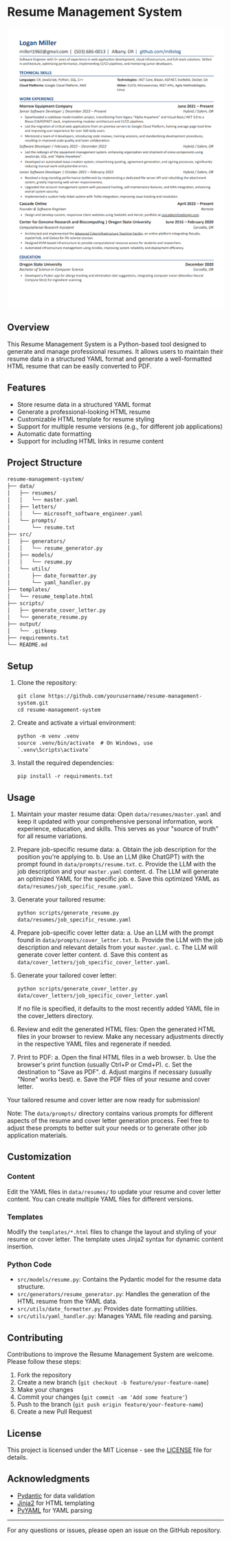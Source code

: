# Resume Management System

![example resume](image.png "Example Resume")

## Overview

This Resume Management System is a Python-based tool designed to generate and manage professional resumes. It allows users to maintain their resume data in a structured YAML format and generate a well-formatted HTML resume that can be easily converted to PDF.

## Features

- Store resume data in a structured YAML format
- Generate a professional-looking HTML resume
- Customizable HTML template for resume styling
- Support for multiple resume versions (e.g., for different job applications)
- Automatic date formatting
- Support for including HTML links in resume content

## Project Structure

```
resume-management-system/
├── data/
│   ├── resumes/
│   │   └── master.yaml
│   ├── letters/
│   │   └── microsoft_software_engineer.yaml
│   └── prompts/
│       └── resume.txt
├── src/
│   ├── generators/
│   │   └── resume_generator.py
│   ├── models/
│   │   └── resume.py
│   └── utils/
│       ├── date_formatter.py
│       └── yaml_handler.py
├── templates/
│   └── resume_template.html
├── scripts/
│   ├── generate_cover_letter.py
│   └── generate_resume.py
├── output/
│   └── .gitkeep
├── requirements.txt
└── README.md
```

## Setup

1. Clone the repository:
   ```
   git clone https://github.com/yourusername/resume-management-system.git
   cd resume-management-system
   ```

2. Create and activate a virtual environment:
   ```
   python -m venv .venv
   source .venv/bin/activate  # On Windows, use `.venv\Scripts\activate`
   ```

3. Install the required dependencies:
   ```
   pip install -r requirements.txt
   ```
## Usage

1. Maintain your master resume data:
   Open `data/resumes/master.yaml` and keep it updated with your comprehensive personal information, work experience, education, and skills. This serves as your "source of truth" for all resume variations.

2. Prepare job-specific resume data:
   a. Obtain the job description for the position you're applying to.
   b. Use an LLM (like ChatGPT) with the prompt found in `data/prompts/resume.txt`.
   c. Provide the LLM with the job description and your `master.yaml` content.
   d. The LLM will generate an optimized YAML for the specific job.
   e. Save this optimized YAML as `data/resumes/job_specific_resume.yaml`.

3. Generate your tailored resume:
   ```
   python scripts/generate_resume.py data/resumes/job_specific_resume.yaml
   ```

4. Prepare job-specific cover letter data:
   a. Use an LLM with the prompt found in `data/prompts/cover_letter.txt`.
   b. Provide the LLM with the job description and relevant details from your `master.yaml`.
   c. The LLM will generate cover letter content.
   d. Save this content as `data/cover_letters/job_specific_cover_letter.yaml`.

5. Generate your tailored cover letter:
   ```
   python scripts/generate_cover_letter.py data/cover_letters/job_specific_cover_letter.yaml
   ```
   If no file is specified, it defaults to the most recently added YAML file in the cover_letters directory.

6. Review and edit the generated HTML files:
   Open the generated HTML files in your browser to review. Make any necessary adjustments directly in the respective YAML files and regenerate if needed.

7. Print to PDF:
   a. Open the final HTML files in a web browser.
   b. Use the browser's print function (usually Ctrl+P or Cmd+P).
   c. Set the destination to "Save as PDF".
   d. Adjust margins if necessary (usually "None" works best).
   e. Save the PDF files of your resume and cover letter.

Your tailored resume and cover letter are now ready for submission!

Note: The `data/prompts/` directory contains various prompts for different aspects of the resume and cover letter generation process. Feel free to adjust these prompts to better suit your needs or to generate other job application materials.

## Customization

### Content

Edit the YAML files in `data/resumes/` to update your resume and cover letter content. You can create multiple YAML files for different versions.

### Templates

Modify the `templates/*.html` files to change the layout and styling of your resume or cover letter. The template uses Jinja2 syntax for dynamic content insertion.

### Python Code

- `src/models/resume.py`: Contains the Pydantic model for the resume data structure.
- `src/generators/resume_generator.py`: Handles the generation of the HTML resume from the YAML data.
- `src/utils/date_formatter.py`: Provides date formatting utilities.
- `src/utils/yaml_handler.py`: Manages YAML file reading and parsing.

## Contributing

Contributions to improve the Resume Management System are welcome. Please follow these steps:

1. Fork the repository
2. Create a new branch (`git checkout -b feature/your-feature-name`)
3. Make your changes
4. Commit your changes (`git commit -am 'Add some feature'`)
5. Push to the branch (`git push origin feature/your-feature-name`)
6. Create a new Pull Request

## License

This project is licensed under the MIT License - see the [LICENSE](LICENSE) file for details.

## Acknowledgments

- [Pydantic](https://pydantic-docs.helpmanual.io/) for data validation
- [Jinja2](https://jinja.palletsprojects.com/) for HTML templating
- [PyYAML](https://pyyaml.org/) for YAML parsing

---

For any questions or issues, please open an issue on the GitHub repository.